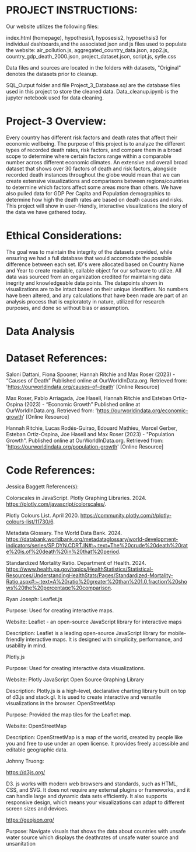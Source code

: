 # PROJECT INSTRUCTIONS: 
Our website utilizes the following files: 

index.html (homepage), 
hypothesis1, hyposesis2, 
hyposethsis3 for individual dashboards,and the associated json and js files used to populate the website: 
air_pollution.js, 
aggregated_country_data.json, 
app2.js, 
country_gdp_death_2000.json, 
project_dataset.json, 
script.js, 
sytle.css

 Data files and sources are located in the folders with datasets, "Original" denotes the datasets prior to cleanup. 

 SQL_Output folder and file Project_3_Database.sql are the database files used in this project to store the cleaned data. Data_cleanup.ipynb is the jupyter notebook used for data cleaning. 

# Project-3 Overview:
Every country has different risk factors and death rates that affect their economic wellbeing. The purpose of this project is to analyze the different types of recorded death rates, risk factors, and compare them in a broad scope to determine where certain factors range within a comparable number across different economic climates. An extensive and overall broad dataset that shows over 30 factors of death and risk factors, alongside recorded death instances throughout the globe would mean that we can create extensive visualizations and comparisons between regions/countries to determine which factors affect some areas more than others. We have also pulled data for GDP Per Capita and Population demographics to determine how high the death rates are based on death causes and risks. This project will show in user-friendly, interactive visualizations the story of the data we have gathered today. 

# Ethical Considerations:

The goal was to maintain the integrity of the datasets provided, while ensuring we had a full database that would accomodate the possible difference between each set. ID's were allocated based on Country Name and Year to create readable, callable object for our software to utilize. All data was sourced from an organization credited for maintaining data inegrity and knowledgeable data points. The datapoints shown in visualizations are to be intact based on their unique identifiers. No numbers have been altered, and any calculations that have been made are part of an analysis process that is exploratoty in nature, utilized for research purposes, and done so without bias or assumption. 

# Data Analysis 


 # Dataset References:			
 
 Saloni Dattani, Fiona Spooner, Hannah Ritchie and Max Roser (2023) - “Causes of Death” Published online at OurWorldInData.org. Retrieved from: 'https://ourworldindata.org/causes-of-death' [Online Resource]
 
Max Roser, Pablo Arriagada, Joe Hasell, Hannah Ritchie and Esteban Ortiz-Ospina (2023) - “Economic Growth” Published online at OurWorldInData.org. Retrieved from: 'https://ourworldindata.org/economic-growth' [Online Resource]

Hannah Ritchie, Lucas Rodés-Guirao, Edouard Mathieu, Marcel Gerber, Esteban Ortiz-Ospina, Joe Hasell and Max Roser (2023) - "Population Growth". Published online at OurWorldInData.org. Retrieved from: 'https://ourworldindata.org/population-growth' [Online Resource]


# Code References:

Jessica Baggett Reference(s):

Colorscales in JavaScript. Plotly Graphing Libraries. 2024. https://plotly.com/javascript/colorscales/.

Plotly Colours List. April 2020. https://community.plotly.com/t/plotly-colours-list/11730/6.

Metadata Glossary. The World Data Bank. 2024. https://databank.worldbank.org/metadataglossary/world-development-indicators/series/SP.DYN.CDRT.IN#:~:text=The%20crude%20death%20rate%20is,of%20death%20in%20that%20period.

Standardized Mortality Ratio. Department of Health. 2024. https://www.health.pa.gov/topics/HealthStatistics/Statistical-Resources/UnderstandingHealthStats/Pages/Standardized-Mortality-Ratio.aspx#:~:text=A%20ratio%20greater%20than%201.0,fraction%20shows%20the%20percentage%20comparison.

Ryan Joseph:
Leaflet.js

Purpose: Used for creating interactive maps.

Website: Leaflet - an open-source JavaScript library for interactive maps

Description: Leaflet is a leading open-source JavaScript library for mobile-friendly interactive maps. It is designed with simplicity, performance, and usability in mind.

Plotly.js

Purpose: Used for creating interactive data visualizations.

Website: Plotly JavaScript Open Source Graphing Library

Description: Plotly.js is a high-level, declarative charting library built on top of d3.js and stack.gl. It is used to create interactive and versatile visualizations in the browser.
OpenStreetMap

Purpose: Provided the map tiles for the Leaflet map.

Website: OpenStreetMap

Description: OpenStreetMap is a map of the world, created by people like you and free to use under an open license. It provides freely accessible and editable geographic data.

Johnny Truong:

https://d3js.org/
	
 D3. js works with modern web browsers and standards, such as HTML, CSS, and SVG. It does not require any external plugins or frameworks, and it can handle large and dynamic data sets efficiently. It also supports responsive design, which means your visualizations can adapt to different screen sizes and devices.

  https://geojson.org/

Purpose: Navigate visuals that shows the data about countries with unsafe water source which displays the deathrates of unsafe water source and unsanitation













			
